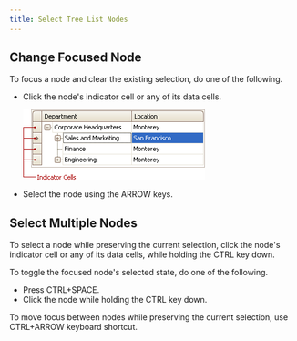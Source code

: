 ```yaml
---
title: Select Tree List Nodes
---
```

## Change Focused Node
To focus a node and clear the existing selection, do one of the following.
* Click the node's indicator cell or any of its data cells.
	
	![EU_XtraTreeList_IndicatorCells](../../../images/Img7681.png)
* Select the node using the ARROW keys.

## Select Multiple Nodes
To select a node while preserving the current selection, click the node's indicator cell or any of its data cells, while holding the CTRL key down.

To toggle the focused node's selected state, do one of the following.
* Press CTRL+SPACE.
* Click the node while holding the CTRL key down.

To move focus between nodes while preserving the current selection, use CTRL+ARROW keyboard shortcut.